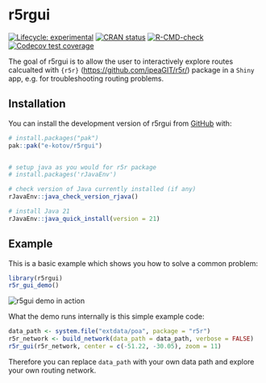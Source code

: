 

<!-- README.md is generated from README.Rmd. Please edit that file -->

# r5rgui

<!-- badges: start -->

[![Lifecycle:
experimental](https://img.shields.io/badge/lifecycle-experimental-orange.svg)](https://lifecycle.r-lib.org/articles/stages.html#experimental)
[![CRAN
status](https://www.r-pkg.org/badges/version/r5rgui)](https://CRAN.R-project.org/package=r5rgui)
[![R-CMD-check](https://github.com/e-kotov/r5rgui/actions/workflows/R-CMD-check.yaml/badge.svg)](https://github.com/e-kotov/r5rgui/actions/workflows/R-CMD-check.yaml)
[![Codecov test
coverage](https://codecov.io/gh/e-kotov/r5rgui/graph/badge.svg)](https://app.codecov.io/gh/e-kotov/r5rgui)
<!-- badges: end -->

The goal of r5rgui is to allow the user to interactively explore routes
calcualted with `{r5r}` (https://github.com/ipeaGIT/r5r/) package in a
`Shiny` app, e.g. for troubleshooting routing problems.

## Installation

You can install the development version of r5rgui from
[GitHub](https://github.com/e-kotov/r5rgui) with:

``` r
# install.packages("pak")
pak::pak("e-kotov/r5rgui")


# setup java as you would for r5r package
# install.packages('rJavaEnv')

# check version of Java currently installed (if any) 
rJavaEnv::java_check_version_rjava()

# install Java 21
rJavaEnv::java_quick_install(version = 21)
```

## Example

This is a basic example which shows you how to solve a common problem:

``` r
library(r5rgui)
r5r_gui_demo()
```

![r5gui demo in
action](https://github.com/user-attachments/assets/58e8828e-e307-4cc7-9c93-73a4c89e1abf)

What the demo runs internally is this simple example code:

``` r
data_path <- system.file("extdata/poa", package = "r5r")
r5r_network <- build_network(data_path = data_path, verbose = FALSE)
r5r_gui(r5r_network, center = c(-51.22, -30.05), zoom = 11)
```

Therefore you can replace `data_path` with your own data path and
explore your own routing network.
